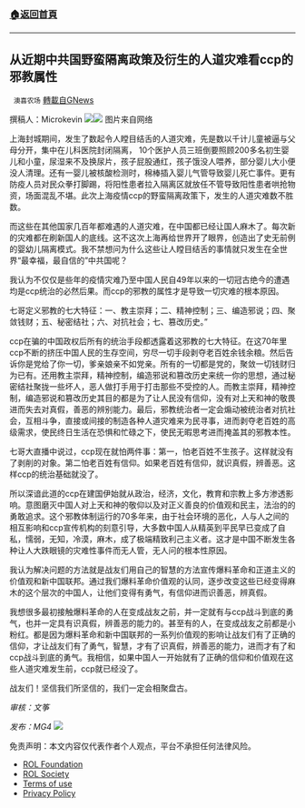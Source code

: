 ###  [:house:返回首頁](https://github.com/ourhimalayas/txt)
---


## 从近期中共国野蛮隔离政策及衍生的人道灾难看ccp的邪教属性
` 澳喜农场` [轉載自GNews](https://gnews.org/zh-hans/2297674/)

撰稿人：Microkevin
![](https://assets.gnews.org/wp-content/uploads/2022/04/image-2608-3.png)![](https://assets.gnews.org/wp-content/uploads/2022/04/micro.png)
图片来自网络

上海封城期间，发生了数起令人瞠目结舌的人道灾难，先是数以千计儿童被逼与父母分开，集中在儿科医院封闭隔离， 10个医护人员三班倒要照顾200多名初生婴儿和小童，尿湿来不及换尿片，孩子屁股通红，孩子饿没人喂养，部分婴儿大小便没人清理。还有一婴儿被核酸检测时，棉棒插入婴儿气管导致婴儿死亡事件。更有防疫人员对民众拳打脚踢，将阳性患者拉入隔离区就放任不管导致阳性患者哄抢物资，场面混乱不堪。此次上海疫情ccp的野蛮隔离政策下，发生的人道灾难数不胜数。

而这些在其他国家几百年都难遇的人道灾难，在中国都已经让国人麻木了。每次新的灾难都在刷新国人的底线。这不这次上海再给世界开了眼界，创造出了史无前例的婴幼儿隔离模式。我不禁想问为什么这些让人瞠目结舌的事情就只发生在全世界“最幸福，最自信的”中共国呢？

我认为不仅仅是些年的疫情灾难乃至中国人民自49年以来的一切冠古绝今的遭遇均是ccp统治的必然后果。而ccp的邪教的属性才是导致一切灾难的根本原因。

七哥定义邪教的七大特征：一、教主崇拜；二、精神控制；三、编造邪说；四、聚敛钱财；五、秘密结社；六、对抗社会；七、篡改历史。”

ccp在骗的中国政权后所有的统治手段都透露着这邪教的七大特征。在这70年里ccp不断的挤压中国人民的生存空间，穷尽一切手段剥夺老百姓余钱余粮。然后告诉你是党给了你一切，爹亲娘亲不如党亲。所有的一切都是党的，聚敛一切钱财归为已有。还用教主崇拜，精神控制，编造邪说和篡改历史来统一你的思想，通过秘密结社聚拢一些坏人，恶人做打手用于打击那些不受控的人。而教主崇拜，精神控制，编造邪说和篡改历史其目的都是为了让人民没有信仰，没有对上天和神的敬畏进而失去对真假，善恶的辨别能力。最后，邪教统治者一定会煽动被统治者对抗社会，互相斗争，直接或间接的制造各种人道灾难来为民寻事，进而剥夺老百姓的高级需求，使民终日生活在恐惧和忙碌之下，使民无暇思考进而掩盖其的邪教本性。

七哥大直播中说过，ccp现在就怕两件事：第一，怕老百姓不生孩子。这样就没有了剥削的对象。第二怕老百姓有信仰。如果老百姓有信仰，就识真假，辨善恶。这样ccp的统治基础就没了。

所以深谙此道的ccp在建国伊始就从政治，经济，文化，教育和宗教上多方渗透影响。意图磨灭中国人对上天和神的敬仰以及对正义善良的价值观和民主，法治的的勇敢追求。这个邪教体制运行的70多年来，由于社会环境的恶化，人与人之间的相互影响和ccp宣传机构的刻意引导，大多数中国人从精英到平民早已变成了自私，懦弱，无知，冷漠，麻木，成了极端精致利己主义者。这才是中国不断发生各种让人大跌眼镜的灾难性事件而无人管，无人问的根本性原因。

我认为解决问题的方法就是战友们用自己的智慧的方法宣传爆料革命和正道主义的价值观和新中国联邦。通过我们爆料革命价值观的认同，逐步改变这些已经变得麻木的这个层次的中国人，让他们变得有勇气，有信仰进而识善恶，辨真假。

我想很多最初接触爆料革命的人在变成战友之前，并一定就有与ccp战斗到底的勇气，也并一定具有识真假，辨善恶的能力的。甚至有的人，在变成战友之前都是小粉红。都是因为爆料革命和新中国联邦的一系列价值观的影响让战友们有了正确的信仰，才让战友们有了勇气，智慧，才有了识真假，辨善恶的能力，进而才有了和ccp战斗到底的勇气。我相信，如果中国人一开始就有了正确的信仰和价值观在这些人道灾难发生前，ccp就已经没了。

战友们！坚信我们所坚信的，我们一定会相聚盘古。

*审核：文筝*

*发布：MG4*
![](https://assets.gnews.org/wp-content/uploads/2022/04/HA-1.jpg)
 

免责声明：本文内容仅代表作者个人观点，平台不承担任何法律风险。

- [ROL Foundation](https://rolfoundation.org/)
- [ROL Society](https://rolsociety.org/)
- [Terms of use](https://gnews.org/terms-of-use-3/)
- [Privacy Policy](https://gnews.org/privacy-policy/)
